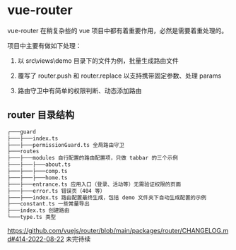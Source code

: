 # vue-router

vue-router 在稍复杂些的 vue 项目中都有着重要作用，必然是需要着重处理的。

项目中主要有做如下处理：

1. 以 src\views\demo 目录下的文件为例，批量生成路由文件

2. 覆写了 router.push 和 router.replace 以支持携带固定参数、处理 params

3. 路由守卫中有简单的权限判断、动态添加路由

## router 目录结构

```txt
┌───guard
├───├───index.ts
├───├───permissionGuard.ts 全局路由守卫
├───routes
├───├───modules 自行配置的路由配置项，只做 tabbar 的三个示例
├───├───├───about.ts
├───├───├───comp.ts
├───├───├───home.ts
├───├───entrance.ts 应用入口（登录、活动等）无需验证权限的页面
├───├───error.ts 错误页（404 等）
├───├───index.ts 路由配置最终生成，包括 demo 文件夹下自动生成配置的示例
├───constant.ts 一些常量导出
├───index.ts 创建路由
└───type.ts 类型
```

https://github.com/vuejs/router/blob/main/packages/router/CHANGELOG.md#414-2022-08-22
未完待续
